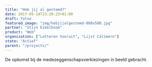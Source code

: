 ```yaml
---
title: "Heb jij al gestemd?"
date: 2017-05-14T23:20:23+01:00
draft: false
featured_image: "img/hebjijalgestemd-800x500.jpg"
partner: "Stijn Eikelboom" 
product: "Web"
organization: ["Letteren Vooruit", "Lijst Calimero"]
state: "Actief"
parent: "/projects/"
---
```


De opkomst bij de medezeggenschapsverkiezingen in beeld gebracht.
